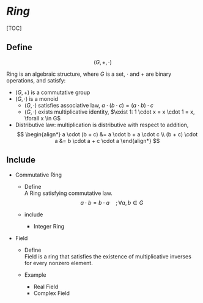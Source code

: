 # $Ring$

[TOC]

## Define  

$$
(G, +, \cdot)
$$

Ring is an algebraic structure, where $G$ is a set, $\cdot$ and $+$ are binary operations, and satisfy:  

- $(G, +)$ is a commutative group
- $(G, \cdot)$ is a monoid
  - $(G, \cdot)$ satisfies associative law, $a \cdot (b \cdot c) = (a \cdot b) \cdot c$
  - $(G, \cdot)$ exists multiplicative identity, $\exist 1: 1 \cdot x = x \cdot 1 = x, \forall x \in G$
- Distributive law: multiplication is distributive with respect to addition,
  $$
  \begin{align*}
    a \cdot (b + c) &= a \cdot b + a \cdot c  \\
    (b + c) \cdot a &= b \cdot a + c \cdot a
  \end{align*}
  $$

## Include

* Commutative Ring
  - Define  
    A Ring satisfying commutative law.
    $$
    a \cdot b = b \cdot a \quad; \forall a, b \in G
    $$

  - include
    * Integer Ring

* Field
  - Define  
    Field is a ring that satisfies the existence of multiplicative inverses for every nonzero element. 

  - Example
    * Real Field  
    * Complex Field 
